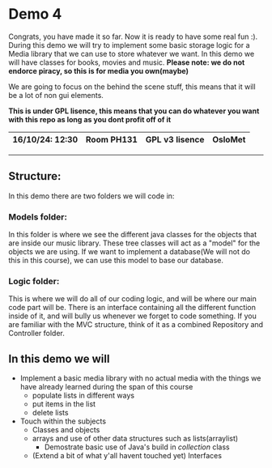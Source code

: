 # Demo 4
Congrats, you have made it so far. Now it is ready to have some real fun :). During this demo we will try to implement some basic storage logic for a Media library that we can use to store whatever we want. In this demo we will have classes for books, movies and music. **Please note: we do not endorce piracy, so this is for media you own(maybe)**

We are going to focus on the behind the scene stuff, this means that it will be a lot of non gui elements. 

**This is under GPL lisence, this means that you can do whatever you want with this repo as long as you dont profit off of it**

|16/10/24: 12:30| Room PH131 | GPL v3 lisence | OsloMet |
|---------------|------------|----------------|---------|
---
## Structure:  

In this demo there are two folders we will code in: 

### Models folder: 
In this folder is where we see the different java classes for the objects that are inside our music library. These tree classes will act as a "model" for the objects we are using. If we want to implement a database(We will not do this in this course), we can use this model to base our database. 

### Logic folder:
This is where we will do all of our coding logic, and will be where our main code part will be. There is an interface containing all the different function inside of it, and will bully us whenever we forget to code something. If you are familiar with the MVC structure, think of it as a combined Repository and Controller folder.  

## In this  demo we will
- Implement a basic media library with no actual media with the things we have already learned during the span of this course
  - populate lists in different ways
  - put items in the list
  - delete lists
- Touch within the subjects
  - Classes and objects
  - arrays and use of other data structures such as lists(arraylist)
    - Demostrate basic use of Java's build in _collection_ class
  - (Extend a bit of what y'all havent touched yet) Interfaces
